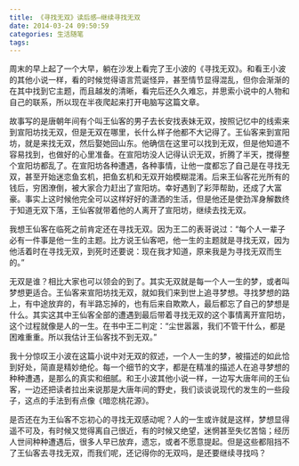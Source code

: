 ```yaml
---
title: 《寻找无双》读后感—继续寻找无双
date: 2014-03-24 09:50:59
categories: 生活随笔
tags:
---
```


周末的早上起了一个大早，躺在沙发上看完了王小波的《寻找无双》。和看王小波的其他小说一样，看的时候觉得语言荒诞怪异，甚至情节显得混乱，但你会渐渐的在其中找到它主题，而且越发的清晰，看完后还久久难忘，并思索小说中的人物和自己的联系，所以现在半夜爬起来打开电脑写这篇文章。


故事写的是唐朝年间有个叫王仙客的男子去长安找表妹无双，按照记忆中的线索来到宣阳坊找无双，但是无双在哪里，长什么样子他都不大记得了。王仙客来到宣阳坊，就是来找无双，然后娶她回山东。他确信在这里可以找到无双，但是他知道不容易找到，也做好的心里准备。在宣阳坊没人记得认识无双，折腾了半天，搅得整个宣阳坊都乱了。在宣阳坊各种遭遇，各种事情，让他一度都忘了自己是在寻找无双，甚至开始迷恋鱼玄机，把鱼玄机和无双开始模糊混淆。后来王仙客花光所有的钱后，穷困潦倒，被大家合力赶出了宣阳坊。幸好遇到了彩萍帮助，还成了大富豪。事实上这时候他完全可以这样好好的潇洒的生活，但是他还是使劲浑身解数终于知道无双下落，王仙客就带着他的人离开了宣阳坊，继续去找无双。

我想王仙客在临死之前肯定还在寻找无双。因为王二的表哥说过：“每个人一辈子必有一件事是他一生的主题。比方说王仙客吧，他一生的主题就是寻找无双，因为他活着时在寻找无双，到死时还要说：现在我才知道，原来我是为寻找无双而生的。”

无双是谁？相比大家也可以领会的到了。其实无双就是每一个人一生的梦，或者叫梦想更适合。王仙客来宣阳坊找无双，就如我们来到世上追寻梦想。寻找梦想的路上，有中途放弃的，有半路忘掉的，也有后来自欺欺人，最后都忘了自己的梦想是什么。其实这其中王仙客全部的遭遇到最后带着寻找无双的这个事情离开宣阳坊，这个过程就像是人的一生。在书中王二判定：“尘世嚣嚣，我们不管干什么，都是困难重重。所以我估计王仙客找不到无双。” 

我十分惊叹王小波在这篇小说中对无双的叙述，一个人一生的梦，被描述的如此恰到好处，简直是精妙绝伦。每一个细节的文字，都是在精准的描述人在追寻梦想的种种遭遇，是那么的真实和细腻。和王小波其他小说一样，一边写大唐年间的王仙客，一边还把读者拉出来说那是大唐年间的野史，我们谈谈说现代的发生的一些段子，这点的手法到有点像《暗恋桃花源》。

是否还在为王仙客不忘初心的寻找无双感动呢？人的一生或许就是这样，梦想显得遥不可及，有时候又觉得离自己很近，有的时候又绝望，迷惘甚至失忆苦恼；经历人世间种种遭遇后，很多人早已放弃，遗忘，或者不愿意提起。但是这些都阻挡不了王仙客去寻找无双，而我们呢，还记得你的无双吗，是还要继续寻找吗？